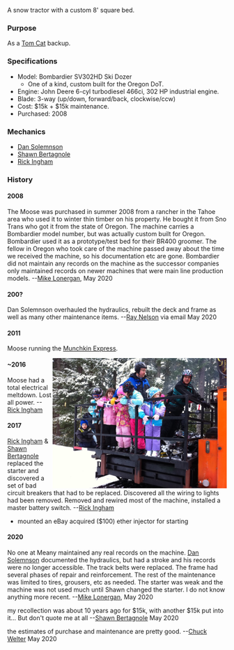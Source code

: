 
A snow tractor with a custom 8' square bed.

### Purpose

As a [Tom Cat](Tom-Cat) backup.

### Specifications

- Model: Bombardier SV302HD Ski Dozer
    - One of a kind, custom built for the Oregon DoT.
- Engine: John Deere 6-cyl turbodiesel 466ci, 302 HP industrial engine.
- Blade: 3-way (up/down, forward/back, clockwise/ccw)
- Cost: $15k + $15k maintenance.
- Purchased: 2008

### Mechanics

- [Dan Solemnson](Dan-Solemnson)
- [Shawn Bertagnole](Shawn-Bertagnole)
- [Rick Ingham](Rick-Ingham)

### History

#### 2008

The Moose was purchased in summer 2008 from a rancher in the Tahoe area who used it to winter thin timber on his property. He bought it from Sno Trans who got it from the state of Oregon. The machine carries a Bombardier model number, but was actually custom built for Oregon. Bombardier used it as a prototype/test bed for their BR400 groomer. The fellow in Oregon who took care of the machine passed away about the time we received the machine, so his documentation etc are gone. Bombardier did not maintain any records on the machine as the successor companies only maintained records on newer machines that were main line production models. --[Mike Lonergan](Mike-Lonergan), May 2020

#### 200?

Dan Solemnson overhauled the hydraulics, rebuilt the deck and frame as well as many other maintenance items. --[Ray Nelson](Ray-Nelson) via email May 2020

#### 2011

Moose running the [Munchkin Express](Munchkin-Express).

<img src="img/2011%20Moose.jpeg" width="400px" align="right">

#### ~2016

Moose had a total electrical meltdown. Lost all power. --[Rick Ingham](Rick-Ingham)

#### 2017

[Rick Ingham](Rick-Ingham) & [Shawn Bertagnole](Shawn-Bertagnole) replaced the starter and discovered a set of bad circuit breakers that had to be replaced. Discovered all the wiring to lights had been removed. Removed and rewired most of the machine, installed a master battery switch. --[Rick Ingham](Rick-Ingham)

- mounted an eBay acquired ($100) ether injector for starting

#### 2020

No one at Meany maintained any real records on the machine. [Dan Solemnson](Dan-Solemnson) documented the hydraulics, but had a stroke and his records were no longer accessible. The track belts were replaced. The frame had several phases of repair and reinforcement. The rest of the maintenance was limited to tires, grousers, etc as needed. The starter was weak and the machine was not used much until Shawn changed the starter. I do not know anything more recent. --[Mike Lonergan](Mike-Lonergan), May 2020

my recollection was about 10 years ago for $15k, with another $15k put into it... But don't quote me at all --[Shawn Bertagnole](Shawn-Bertagnole) May 2020

the estimates of purchase and maintenance are pretty good. --[Chuck Welter](Chuck-Welter) May 2020
